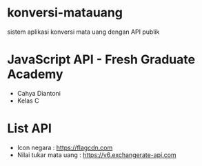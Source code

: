 # konversi-matauang
sistem aplikasi konversi mata uang dengan API publik

# JavaScript API - Fresh Graduate Academy
- Cahya Diantoni
- Kelas C

# List API
- Icon negara : https://flagcdn.com
- Nilai tukar mata uang : https://v6.exchangerate-api.com
